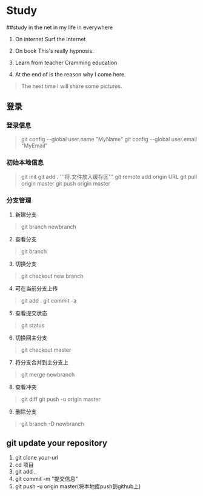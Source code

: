# Study

##study in the net in my life in everywhere

1. On internet    Surf the Internet
2. On book    This's really hypnosis.

3. Learn from teacher    Cramming education

4. At the end of is the reason why I come here.
>The next time I will share some pictures.

## 登录

### 登录信息

>git config --global user.name "MyName"
>git config --global user.email "MyEmail"

### 初始本地信息

>git init
>git add .
'''将.文件放入缓存区'''
>git remote add origin URL
>git pull origin master
>git push origin master

### 分支管理
1. 新建分支
>git branch newbranch
2. 查看分支
>git branch
3. 切换分支
>git checkout new branch
4. 可在当前分支上传
>git add .
>git commit -a
5. 查看提交状态
>git status
6. 切换回主分支
>git checkout master
7. 将分支合并到主分支上
>git merge newbranch
8. 查看冲突
>git diff
>git push -u origin master
9. 删除分支
>git branch -D newbranch


## git update your repository

1. git clone your-url
2. cd 项目
3. git add .
4. git commit -m "提交信息"
5. git push -u origin master(将本地库push到github上)

